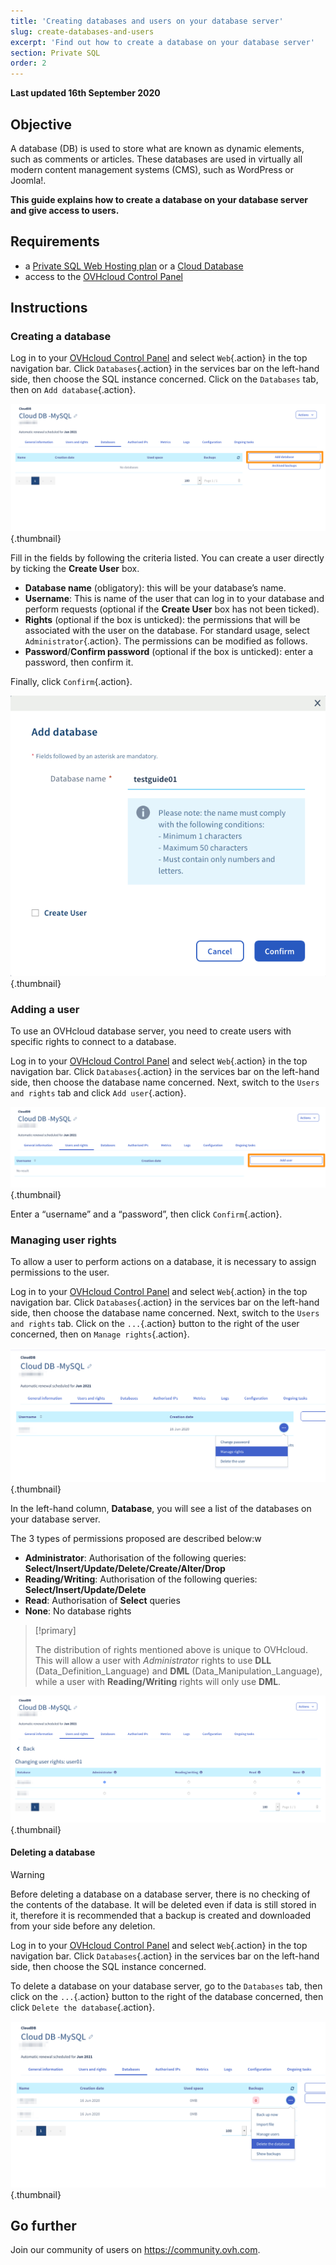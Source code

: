 ```yaml
---
title: 'Creating databases and users on your database server'
slug: create-databases-and-users
excerpt: 'Find out how to create a database on your database server'
section: Private SQL
order: 2
---
```


**Last updated 16th September 2020**

## Objective

A database (DB) is used to store what are known as dynamic elements, such as comments or articles. These databases are used in virtually all modern content management systems (CMS), such as WordPress or Joomla!.

**This guide explains how to create a database on your database server and give access to users.**

## Requirements

- a [Private SQL Web Hosting plan](https://www.ovh.co.uk/web-hosting/sql-options.xml) or a [Cloud Database](https://www.ovh.co.uk/cloud-databases/)
- access to the [OVHcloud Control Panel](https://www.ovh.com/auth/?action=gotomanager)

## Instructions

### Creating a database

Log in to your [OVHcloud Control Panel](https://www.ovh.com/auth/?action=gotomanager) and select `Web`{.action} in the top navigation bar. Click `Databases`{.action} in the services bar on the left-hand side, then choose the SQL instance concerned. Click on the `Databases` tab, then on `Add database`{.action}.

![private-sql](images/private-sql-createdb01.png){.thumbnail}

Fill in the fields by following the criteria listed. You can create a user directly by ticking the **Create User** box.

- **Database name** (obligatory): this will be your database’s name.
- **Username**: This is name of the user that can log in to your database and perform requests (optional if the **Create User** box has not been ticked).
- **Rights** (optional if the box is unticked): the permissions that will be associated with the user on the database. For standard usage, select `Administrator`{.action}. The permissions can be modified as follows.
- **Password**/**Confirm password** (optional if the box is unticked): enter a password, then confirm it.

Finally, click `Confirm`{.action}.

![private-sql](images/private-sql-createdb02.png){.thumbnail}

### Adding a user

To use an OVHcloud database server, you need to create users with specific rights to connect to a database.

Log in to your [OVHcloud Control Panel](https://www.ovh.com/auth/?action=gotomanager) and select `Web`{.action} in the top navigation bar. Click `Databases`{.action} in the services bar on the left-hand side, then choose the database name concerned. Next, switch to the `Users and rights` tab and click `Add user`{.action}.

![private-sql](images/private-sql-user01.png){.thumbnail}

Enter a “username” and a “password”, then click `Confirm`{.action}. 

### Managing user rights

To allow a user to perform actions on a database, it is necessary to assign permissions to the user.

Log in to your [OVHcloud Control Panel](https://www.ovh.com/auth/?action=gotomanager) and select `Web`{.action} in the top navigation bar. Click `Databases`{.action} in the services bar on the left-hand side, then choose the database name concerned. Next, switch to the `Users and rights` tab. Click on the  `...`{.action} button to the right of the user concerned, then on `Manage rights`{.action}.

![private-sql](images/private-sql-rights01.png){.thumbnail}

In the left-hand column, **Database**, you will see a list of the databases on your database server.

The 3 types of permissions proposed are described below:w

- **Administrator**: Authorisation of the following queries: **Select/Insert/Update/Delete/Create/Alter/Drop**
- **Reading/Writing**: Authorisation of the following queries: **Select/Insert/Update/Delete**
- **Read**: Authorisation of **Select** queries
- **None**: No database rights

> [!primary]
> 
> The distribution of rights mentioned above is unique to OVHcloud. This will allow a user with *Administrator* rights to use **DLL** (Data_Definition_Language) and **DML** (Data_Manipulation_Language), while a user with **Reading/Writing** rights will only use **DML**.

![private-sql](images/private-sql-rights02.png){.thumbnail}

#### Deleting a database

> [!warning]
>
> Before deleting a database on a database server, there is no
> checking of the contents of the database. It will be deleted even if
> data is still stored in it, therefore it is recommended that
> a backup is created and downloaded from your side before any deletion.
> 

Log in to your [OVHcloud Control Panel](https://www.ovh.com/auth/?action=gotomanager) and select `Web`{.action} in the top navigation bar. Click `Databases`{.action} in the services bar on the left-hand side, then choose the SQL instance concerned.

To delete a database on your database server, go to the `Databases` tab, then click on the `...`{.action} button to the right of the database concerned, then click `Delete the database`{.action}.

![private-sql](images/private-sql-deldb01.png){.thumbnail}

## Go further

Join our community of users on <https://community.ovh.com>.
